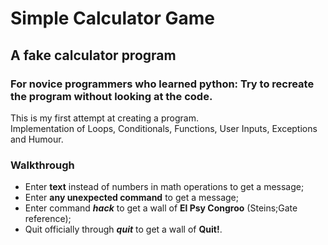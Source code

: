 # Simple Calculator Game
## A fake calculator program 
### For novice programmers who learned python: Try to recreate the program without looking at the code.
This is my first attempt at creating a program.  
Implementation of Loops, Conditionals, Functions, User Inputs, Exceptions and Humour.

### __Walkthrough__
* Enter __text__ instead of numbers in math operations to get a message;
* Enter __any unexpected command__ to get a message;
* Enter command ___hack___ to get a wall of __El Psy Congroo__ (Steins;Gate reference);
* Quit officially through ___quit___ to get a wall of __Quit!__.


